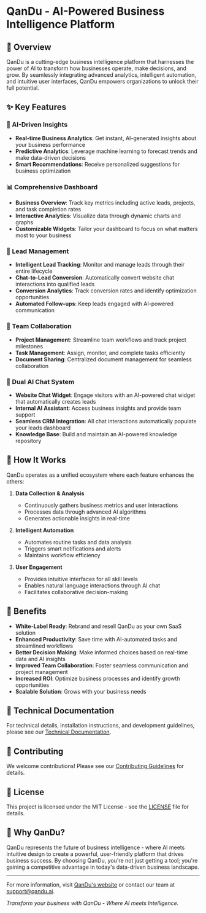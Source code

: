 # QanDu - AI-Powered Business Intelligence Platform

## 🚀 Overview

QanDu is a cutting-edge business intelligence platform that harnesses the power of AI to transform how businesses operate, make decisions, and grow. By seamlessly integrating advanced analytics, intelligent automation, and intuitive user interfaces, QanDu empowers organizations to unlock their full potential.

## ✨ Key Features

### 🤖 AI-Driven Insights
- **Real-time Business Analytics**: Get instant, AI-generated insights about your business performance
- **Predictive Analytics**: Leverage machine learning to forecast trends and make data-driven decisions
- **Smart Recommendations**: Receive personalized suggestions for business optimization

### 📊 Comprehensive Dashboard
- **Business Overview**: Track key metrics including active leads, projects, and task completion rates
- **Interactive Analytics**: Visualize data through dynamic charts and graphs
- **Customizable Widgets**: Tailor your dashboard to focus on what matters most to your business

### 💼 Lead Management
- **Intelligent Lead Tracking**: Monitor and manage leads through their entire lifecycle
- **Chat-to-Lead Conversion**: Automatically convert website chat interactions into qualified leads
- **Conversion Analytics**: Track conversion rates and identify optimization opportunities
- **Automated Follow-ups**: Keep leads engaged with AI-powered communication

### 🤝 Team Collaboration
- **Project Management**: Streamline team workflows and track project milestones
- **Task Management**: Assign, monitor, and complete tasks efficiently
- **Document Sharing**: Centralized document management for seamless collaboration

### 💬 Dual AI Chat System
- **Website Chat Widget**: Engage visitors with an AI-powered chat widget that automatically creates leads
- **Internal AI Assistant**: Access business insights and provide team support
- **Seamless CRM Integration**: All chat interactions automatically populate your leads dashboard
- **Knowledge Base**: Build and maintain an AI-powered knowledge repository

## 🔄 How It Works

QanDu operates as a unified ecosystem where each feature enhances the others:

1. **Data Collection & Analysis**
   - Continuously gathers business metrics and user interactions
   - Processes data through advanced AI algorithms
   - Generates actionable insights in real-time

2. **Intelligent Automation**
   - Automates routine tasks and data analysis
   - Triggers smart notifications and alerts
   - Maintains workflow efficiency

3. **User Engagement**
   - Provides intuitive interfaces for all skill levels
   - Enables natural language interactions through AI chat
   - Facilitates collaborative decision-making

## 💪 Benefits

- **White-Label Ready**: Rebrand and resell QanDu as your own SaaS solution
- **Enhanced Productivity**: Save time with AI-automated tasks and streamlined workflows
- **Better Decision Making**: Make informed choices based on real-time data and AI insights
- **Improved Team Collaboration**: Foster seamless communication and project management
- **Increased ROI**: Optimize business processes and identify growth opportunities
- **Scalable Solution**: Grows with your business needs

## 🔧 Technical Documentation

For technical details, installation instructions, and development guidelines, please see our [Technical Documentation](TECHNICAL.md).

## 🤝 Contributing

We welcome contributions! Please see our [Contributing Guidelines](CONTRIBUTING.md) for details.

## 📄 License

This project is licensed under the MIT License - see the [LICENSE](LICENSE) file for details.

## 🌟 Why QanDu?

QanDu represents the future of business intelligence - where AI meets intuitive design to create a powerful, user-friendly platform that drives business success. By choosing QanDu, you're not just getting a tool; you're gaining a competitive advantage in today's data-driven business landscape.

---

For more information, visit [QanDu's website](https://qandu.ai) or contact our team at support@qandu.ai.

*Transform your business with QanDu - Where AI meets Intelligence.*
